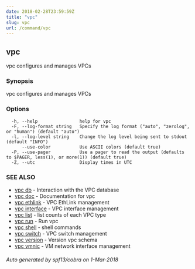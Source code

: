 ```yaml
---
date: 2018-02-28T23:59:59Z
title: "vpc"
slug: vpc
url: /command/vpc
---
```

## vpc

vpc configures and manages VPCs

### Synopsis


vpc configures and manages VPCs

### Options

```
  -h, --help                help for vpc
  -F, --log-format string   Specify the log format ("auto", "zerolog", or "human") (default "auto")
  -l, --log-level string    Change the log level being sent to stdout (default "INFO")
      --use-color           Use ASCII colors (default true)
  -P, --use-pager           Use a pager to read the output (defaults to $PAGER, less(1), or more(1)) (default true)
  -Z, --utc                 Display times in UTC
```

### SEE ALSO
* [vpc db](/command/vpc_db)	 - Interaction with the VPC database
* [vpc doc](/command/vpc_doc)	 - Documentation for vpc
* [vpc ethlink](/command/vpc_ethlink)	 - VPC EthLink management
* [vpc interface](/command/vpc_interface)	 - VPC interface management
* [vpc list](/command/vpc_list)	 - list counts of each VPC type
* [vpc run](/command/vpc_run)	 - Run vpc
* [vpc shell](/command/vpc_shell)	 - shell commands
* [vpc switch](/command/vpc_switch)	 - VPC switch management
* [vpc version](/command/vpc_version)	 - Version vpc schema
* [vpc vmnic](/command/vpc_vmnic)	 - VM network interface management

###### Auto generated by spf13/cobra on 1-Mar-2018

